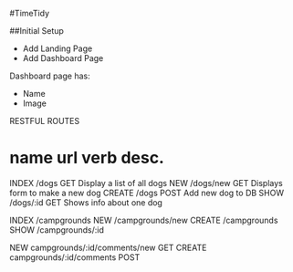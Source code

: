 #TimeTidy

##Initial Setup
* Add Landing Page
* Add Dashboard Page

Dashboard page has:
   * Name
   * Image

<!--##Layout and Basic Styling-->
<!--* Create our header and footer partials-->
<!--* Add in Bootstrap-->

<!--##Creating New Campgrounds-->
<!--* Setup new campground POST route-->
<!--* Add in body-parser-->
<!--* Setup route to show form-->
<!--* Add basic unstyled form-->

<!--##Style the campgrounds page-->
<!--* Add a better header/title-->
<!--* Make campgrounds display in a grid-->

<!--##Style the Navbar and Form-->
<!--* Add a navbar to all templates-->
<!--* Style the new campground form-->

<!--##Add Mongoose-->
<!--* Install and configure Mongoose-->
<!--* Setup campground model-->
<!--* Use campground model inside of our routes-->

<!--##Show Page-->
<!--* Review the RESTful routes we've seen so far-->
<!--* Add description to our campground model-->
<!--* Show db.collection.drop()-->
<!--* Add a show route/template-->

<!--##Refactor Mongoose Code-->
<!--* Create a models directory-->
<!--* Use module.exports-->
<!--* Require everything correctly!-->

<!--##Add Seeds File-->
<!--* Add a seeds.js file-->
<!--* Run the seeds file every time the server starts-->

<!--##Add the Comment model!-->
<!--* Make our errors go away!-->
<!--* Display comments on campground show page-->

<!--##Comment New/Create-->
<!--* Discuss nested routes-->
<!--* Add the comment new and create routes-->
<!--* Add the new comment form-->

<!--##Style Show Page-->
<!--* Add sidebar to show page-->
<!--* Display comments nicely-->

<!--##Finish Styling Show Page-->
<!--* Add public directory-->
<!--* Add custom stylesheet-->

<!--##Auth Pt. 1 - Add User Model-->
<!--* Install all packages needed for auth-->
<!--* Define User model -->

<!--##Auth Pt. 2 - Register-->
<!--* Configure Passport-->
<!--* Add register routes-->
<!--* Add register template-->

<!--##Auth Pt. 3 - Login-->
<!--* Add login routes-->
<!--* Add login template-->

<!--##Auth Pt. 4 - Logout/Navbar-->
<!--* Add logout route-->
<!--* Prevent user from adding a comment if not signed in-->
<!--* Add links to navbar-->

<!--##Auth Pt. 5 - Show/Hide Links-->
<!--* Show/hide auth links in navbar -->

<!--##Refactor The Routes-->
<!--* Use Express router to reoragnize all routes-->

<!--##Users + Comments-->
<!--* Associate users and comments-->
<!--* Save author's name to a comment automatically-->

<!--##Users + Campgrounds-->
<!--* Prevent an unauthenticated user from creating a campground-->
<!--* Save username+id to newly created campground-->


<!--TODOS-->
<!--* Add "back" redirect to login-->
<!--* Add method-override-->
<!--* BOOTSTRAP NAV COLLPASE JS-->
<!--* Flash Messages-->
<!--* Refactor container div to header-->
<!--* Show/hide delete and update buttons-->
<!--* style login/register forms-->
<!--* Random Background Landing Page-->
<!--* Refactor middleware-->
<!--* change styling in show template - comment delete/update-->
<!--* UPATE/DELETE CAMPGROUND-->

<!--* BOOTSTRAP NAV COLLPASE JS-->
<!--* Flash Messages-->
<!--* Refactor container div to header-->
<!--* Show/hide delete and update buttons-->
<!--* style login/register forms-->
<!--* Random Background Landing Page-->
<!--* Refactor middleware-->
<!--* change styling in show template - comment delete/update-->
<!--* UPDATE/DELETE CAMPGROUND-->




RESTFUL ROUTES

name      url      verb    desc.
===============================================
INDEX   /dogs      GET   Display a list of all dogs
NEW     /dogs/new  GET   Displays form to make a new dog
CREATE  /dogs      POST  Add new dog to DB
SHOW    /dogs/:id  GET   Shows info about one dog

INDEX   /campgrounds
NEW     /campgrounds/new
CREATE  /campgrounds
SHOW    /campgrounds/:id

NEW     campgrounds/:id/comments/new    GET
CREATE  campgrounds/:id/comments      POST